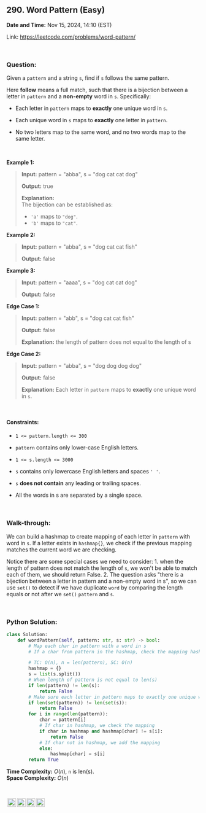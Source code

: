 ## 290. Word Pattern (Easy)
**Date and Time:** Nov 15, 2024, 14:10 (EST)

Link: https://leetcode.com/problems/word-pattern/

<br>

### Question:
Given a `pattern` and a string `s`, find if `s` follows the same pattern.

Here **follow** means a full match, such that there is a bijection between a letter in `pattern` and a **non-empty** word in `s`. Specifically:

* Each letter in `pattern` maps to **exactly** one unique word in `s`.

* Each unique word in `s` maps to **exactly** one letter in `pattern`.

* No two letters map to the same word, and no two words map to the same letter.

<br>

**Example 1:**
> **Input:** pattern = "abba", s = "dog cat cat dog"
> 
> **Output:** true
>
> **Explanation:** <br>
> The bijection can be established as:
> * `'a'` maps to `"dog"`.
> * `'b'` maps to `"cat"`.

**Example 2:**
> **Input:** pattern = "abba", s = "dog cat cat fish"
> 
> **Output:** false

**Example 3:**
> **Input:** pattern = "aaaa", s = "dog cat cat dog"
> 
> **Output:** false

**Edge Case 1:**
> **Input:** pattern = "abb", s = "dog cat cat fish"
> 
> **Output:** false
>
> **Explanation:** the length of pattern does not equal to the length of s

**Edge Case 2:**
> **Input:** pattern = "abba", s = "dog dog dog dog"
> 
> **Output:** false
>
> **Explanation:** Each letter in `pattern` maps to **exactly** one unique word in `s`.

<br>

#### Constraints:
* `1 <= pattern.length <= 300`

* `pattern` contains only lower-case English letters.

* `1 <= s.length <= 3000`

* `s` contains only lowercase English letters and spaces `' '`.

* `s` **does not contain** any leading or trailing spaces.

* All the words in s are separated by a single space.

<br>

### Walk-through: 
We can build a hashmap to create mapping of each letter in `pattern` with word in `s`. If a letter exists in `hashmap{}`, we check if the previous mapping matches the current word we are checking.

Notice there are some special cases we need to consider: 1. when the length of pattern does not match the length of `s`, we won't be able to match each of them, we should return False. 2. The question asks "there is a bijection between a letter in pattern and a non-empty word in s", so we can use `set()` to detect if we have duplicate `word` by comparing the length equals or not after we `set()` `pattern` and `s`.

<br>

### Python Solution:
```python
class Solution:
    def wordPattern(self, pattern: str, s: str) -> bool:
        # Map each char in pattern with a word in s
        # If a char from pattern in the hashmap, check the mapping hashmap[char] == s[i] or not

        # TC: O(n), n = len(pattern), SC: O(n)
        hashmap = {}
        s = list(s.split())
        # When length of pattern is not equal to len(s)
        if len(pattern) != len(s):
            return False
        # Make sure each letter in pattern maps to exactly one unique word in s
        if len(set(pattern)) != len(set(s)):
            return False
        for i in range(len(pattern)):
            char = pattern[i]
            # If char in hashmap, we check the mapping
            if char in hashmap and hashmap[char] != s[i]:
                return False
            # If char not in hashmap, we add the mapping
            else:
                hashmap[char] = s[i]
        return True
```
**Time Complexity:** $O(n)$, `n` is len(s). <br>
**Space Complexity:** $O(n)$

<br>

<img style="height:22px!important;margin-left:3px;vertical-align:text-bottom;" src="https://mirrors.creativecommons.org/presskit/icons/cc.svg?ref=chooser-v1" alt="CC BY-NC-SA" title="CC BY-NC-SA"><img style="height:22px!important;margin-left:3px;vertical-align:text-bottom;" src="https://mirrors.creativecommons.org/presskit/icons/by.svg?ref=chooser-v1" alt="BY: credit must be given to the creator" title="BY: credit must be given to the creator"><img style="height:22px!important;margin-left:3px;vertical-align:text-bottom;" src="https://mirrors.creativecommons.org/presskit/icons/nc.svg?ref=chooser-v1" alt="NC: Only noncommercial uses of the work are permitted" title="NC: Only noncommercial uses of the work are permitted"><img style="height:22px!important;margin-left:3px;vertical-align:text-bottom;" src="https://mirrors.creativecommons.org/presskit/icons/sa.svg?ref=chooser-v1" alt="SA: Adaptations must be shared under the same terms" title="SA: Adaptations must be shared under the same terms">